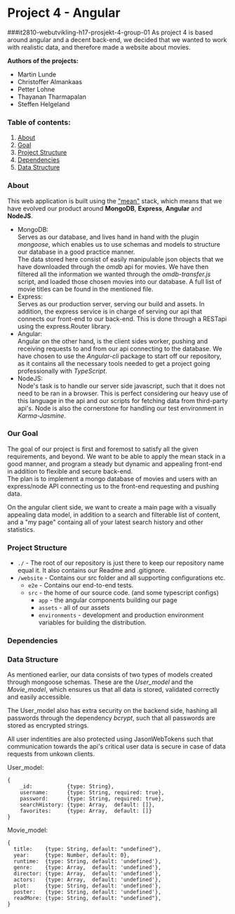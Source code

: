 # Project 4 - Angular
###it2810-webutvikling-h17-prosjekt-4-group-01
As project 4 is based around angular and a decent back-end, 
we decided that we wanted to work with realistic data, 
and therefore made a website about movies.  

**Authors of the projects:**
- Martin Lunde
- Christoffer Almankaas
- Petter Lohne
- Thayanan Tharmapalan
- Steffen Helgeland

### Table of contents:
1. [About](#About) 
2. [Goal](#Goal)
3. [Project Structure](#ProjectStructure)
4. [Dependencies](#Dependencies)
5. [Data Structure](#DataStructure)


### About <a name="About"></a>

This web application is built using the ["mean"](http://mean.io) stack, 
which means that we have evolved our product around **MongoDB**, **Express**, 
**Angular** and **NodeJS**.  
- MongoDB:  
    Serves as our database, and lives hand in hand with the plugin _mongoose_, 
    which enables us to use schemas and models to structure our database in a good 
    practice manner.  
    The data stored here consist of easily manipulable json objects that we have 
    downloaded through the _omdb_ api for movies. We have then filtered all the
    information we wanted through the _omdb-transfer.js_ script, and loaded those
    chosen movies into our database. A full list of movie titles can be found in the
    mentioned file.
- Express:  
    Serves as our production server, serving our build and assets. In addition,
    the express service is in charge of serving our api that connects our front-end to
    our back-end. This is done through a RESTapi using the express.Router library.
- Angular:  
    Angular on the other hand, is the client sides worker, pushing and receiving requests
    to and from our api connecting to the database. We have chosen to use the
    _Angular-cli_ package to start off our repository, as it contains all the necessary
    tools needed to get a project going professionally with _TypeScript_.
- NodeJS:  
    Node's task is to handle our server side javascript, such that it does not need to
    be ran in a browser. This is perfect considering our heavy use of this language in
    the api and our scripts for fetching data from third-party api's. Node is also the 
    cornerstone for handling our test environment in _Karma-Jasmine_.
    
### Our Goal <a name="Goal"></a>
The goal of our project is first and foremost to satisfy all the given requirements, 
and beyond. We want to be able to apply the mean stack in a good manner, and program a 
steady but dynamic and appealing front-end in addition to flexible and secure back-end.  
The plan is to implement a mongo database of movies and users with an express/node API
connecting us to the front-end requesting and pushing data.

On the angular client side, we want to create a main page with a visually appealing data
model, in addition to a search and filterable list of content, and a "my page"
containg all of your latest search history and other statistics. 
    
### Project Structure <a name="ProjectStructure"></a>

- `./` - The root of our repository is just there to keep our repository name equal it. 
It also contains our Readme and .gitignore.
- `/website` - Contains our src folder and all supporting configurations etc.
    - `e2e` - Contains our end-to-end tests.
    - `src` - the home of our source code. (and some typescript configs)
        - `app` - the angular components building our page  
        - `assets` - all of our assets
        - `environments` - development and production environment variables for
        building the distribution.
        
### Dependencies <a name="Dependencies"></a>


### Data Structure <a name="DataStructure"></a>
As mentioned earlier, our data consists of two types of models created through mongoose schemas.
These are the _User_model_ and the _Movie_model_, which ensures us that all data is stored,
validated correctly and easily accessible.

The User_model also has extra security on the backend side, hashing all passwords through the 
dependency _bcrypt_, such that all passwords are stored as
encrypted strings.

All user indentities are also protected using JasonWebTokens such that communication towards
the api's critical user data is secure in case of data requests from unkown clients.

User_model:  
```
{
    _id:           {type: String},
    username:      {type: String, required: true},
    password:      {type: String, required: true},
    searchHistory: {type: Array,  default: []},
    favorites:     {type: Array,  default: []}
}
```

Movie_model:
```
{ 
  title:    {type: String, default: "undefined"},
  year:     {type: Number, default: 0},
  runtime:  {type: String, default: 'undefined'},
  genre:    {type: Array,  default: 'undefined'},
  director: {type: Array,  default: 'undefined'},
  actors:   {type: Array,  default: 'undefined'},
  plot:     {type: String, default: 'undefined'},
  poster:   {type: String, default: 'undefined'},
  readMore: {type: String, default: "undefined"},
}
```

<!-- 
Gruppene legger ut dokumentasjon/beskrivelse/skisse av det systemet de planlegger 
å implementere innen 8/11 på GitHub repositoriet for prosjekt 4.  
Beskriv applikasjonen, data, database, moduler og komponenter dere vurderer å bruke 
- og den overordnede arkitetkuren til systemet. 
Dere kan også beskrive elementer dere ikke helt vet hvordan skal løses. 
     
Vi har ikke noe formelt krav til omfanget av dette, 
men det skal være nok til å vise at dere har lest oppgaveteksten, 
har tenkt igjennom hvordan dere vil løse oppgaven og/eller identifisert utfordringer 
som dere må jobbe med. 
1 side med tekst og tegninger bør holde for de fleste.
-->    
